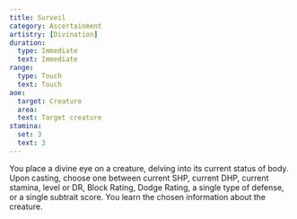 ```yaml
---
title: Surveil
category: Ascertainment
artistry: [Divination]
duration:
  type: Immediate
  text: Immediate
range:
  type: Touch
  text: Touch
aoe:
  target: Creature
  area: 
  text: Target creature
stamina:
  set: 3
  text: 3
---
```

You place a divine eye on a creature, delving into its current status of body. Upon casting, choose one between current SHP, current DHP, current stamina, level or DR, Block Rating, Dodge Rating, a single type of defense, or a single subtrait score. You learn the chosen information about the creature.
